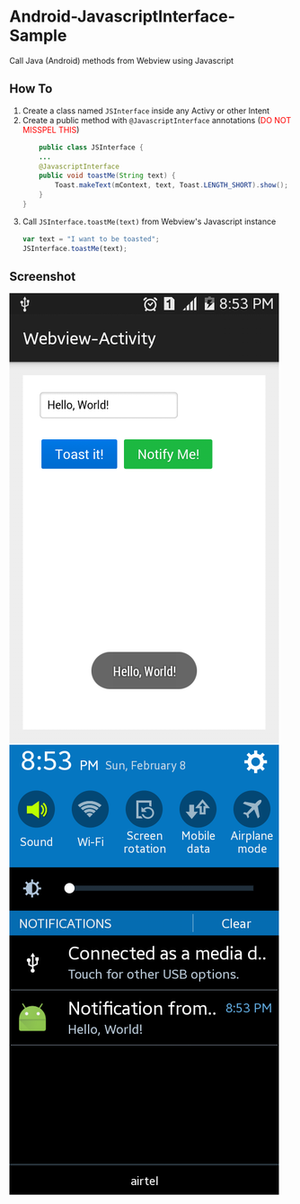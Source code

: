 # Android-JavascriptInterface-Sample

Call Java (Android) methods from Webview using Javascript

## How To

1.  Create a class named `JSInterface` inside any Activy or other Intent
2.  Create a public method with `@JavascriptInterface` annotations (<span style="color: red">DO NOT MISSPEL THIS</span>)
    ```java
        public class JSInterface {
        ...
        @JavascriptInterface
        public void toastMe(String text) {
            Toast.makeText(mContext, text, Toast.LENGTH_SHORT).show();
        }
    }
    ```
3.  Call `JSInterface.toastMe(text)` from Webview's Javascript instance
    ```javascript
    var text = "I want to be toasted";
    JSInterface.toastMe(text);
    ```

## Screenshot

![Toast](screen/toast.png)
![Notification](screen/notification.png)
